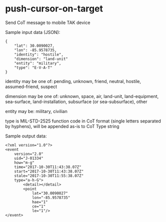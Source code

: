 # push-cursor-on-target
Send CoT message to mobile TAK device

Sample input data (JSON):
```
{
	"lat": 30.0090027,
	"lon": -85.9578735,
	"identity": "hostile",
	"dimension": "land-unit"
	"entity": "military",
	"type": "E-V-A-T"
}
```

identity may be one of: pending, unknown, friend, neutral, hostile, assumed-friend, suspect

dimension may be one of: unknown, space, air, land-unit, land-equipment, sea-surface, land-installation, subsurface (or sea-subsurface), other

entity may be: military, civilian

type is MIL-STD-2525 function code in CoT format (single letters separated by hyphens), will be appended as-is to CoT Type string 

Sample output data:
```
<?xml version="1.0"?>
<event
	version="2.0"
	uid="J-01334"
	how="m-g"
	time="2017-10-30T11:43:38.07Z"
	start="2017-10-30T11:43:38.07Z"
	stale="2017-10-30T11:55:38.07Z"
	type="a-h-G">
		<detail></detail>
		<point
			lat="30.0090027"
			lon="-85.9578735"
			hae="1"
			ce="1"
			le="1"/>
</event>
```
